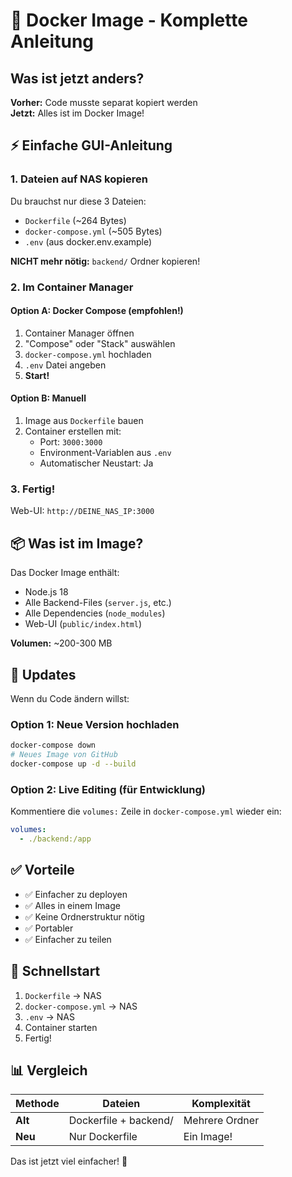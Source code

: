 # 🐳 Docker Image - Komplette Anleitung

## Was ist jetzt anders?

**Vorher:** Code musste separat kopiert werden  
**Jetzt:** Alles ist im Docker Image!

## ⚡ Einfache GUI-Anleitung

### 1. **Dateien auf NAS kopieren**

Du brauchst nur diese 3 Dateien:
- `Dockerfile` (~264 Bytes)
- `docker-compose.yml` (~505 Bytes)
- `.env` (aus docker.env.example)

**NICHT mehr nötig:** `backend/` Ordner kopieren!

### 2. **Im Container Manager**

#### Option A: Docker Compose (empfohlen!)
1. Container Manager öffnen
2. "Compose" oder "Stack" auswählen
3. `docker-compose.yml` hochladen
4. `.env` Datei angeben
5. **Start!**

#### Option B: Manuell
1. Image aus `Dockerfile` bauen
2. Container erstellen mit:
   - Port: `3000:3000`
   - Environment-Variablen aus `.env`
   - Automatischer Neustart: Ja

### 3. **Fertig!**

Web-UI: `http://DEINE_NAS_IP:3000`

## 📦 Was ist im Image?

Das Docker Image enthält:
- Node.js 18
- Alle Backend-Files (`server.js`, etc.)
- Alle Dependencies (`node_modules`)
- Web-UI (`public/index.html`)

**Volumen:** ~200-300 MB

## 🔄 Updates

Wenn du Code ändern willst:

### Option 1: Neue Version hochladen
```bash
docker-compose down
# Neues Image von GitHub
docker-compose up -d --build
```

### Option 2: Live Editing (für Entwicklung)
Kommentiere die `volumes:` Zeile in `docker-compose.yml` wieder ein:
```yaml
volumes:
  - ./backend:/app
```

## ✅ Vorteile

- ✅ Einfacher zu deployen
- ✅ Alles in einem Image
- ✅ Keine Ordnerstruktur nötig
- ✅ Portabler
- ✅ Einfacher zu teilen

## 🚀 Schnellstart

1. `Dockerfile` → NAS
2. `docker-compose.yml` → NAS
3. `.env` → NAS
4. Container starten
5. Fertig!

## 📊 Vergleich

| Methode | Dateien | Komplexität |
|---------|---------|-------------|
| **Alt** | Dockerfile + backend/ | Mehrere Ordner |
| **Neu** | Nur Dockerfile | Ein Image! |

Das ist jetzt viel einfacher! 🎉

